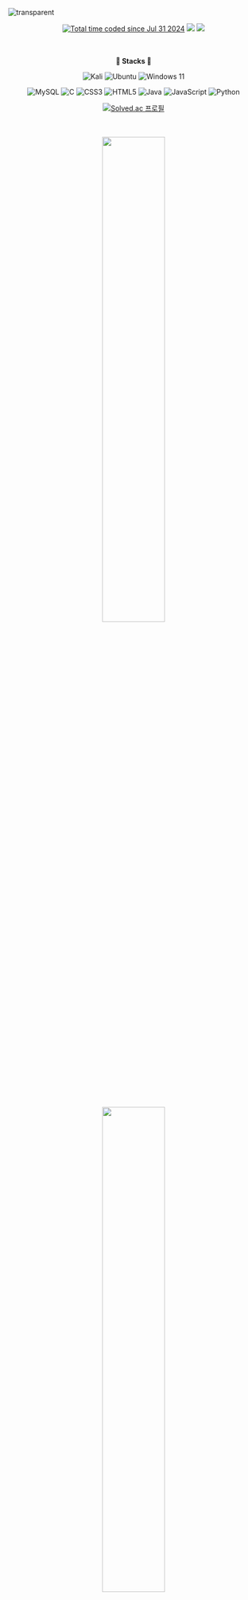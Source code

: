 ![transparent](https://capsule-render.vercel.app/api?type=transparent&height=300&color=gradient&text=WELCOME&desc=SHU's%20github&fontColor=D9E5FF&descAlign=68&descSize=23&descAlignY=63&animation=twinkling&fontSize=75)

<p align="center" display="inline-block">
  <a href="https://wakatime.com/@6b8a97d8-372d-4829-aa0b-c7a3eb29852e"><img src="https://wakatime.com/badge/user/6b8a97d8-372d-4829-aa0b-c7a3eb29852e.svg" alt="Total time coded since Jul 31 2024" /></a>
  <a href="https://hits.seeyoufarm.com"><img src="https://hits.seeyoufarm.com/api/count/incr/badge.svg?url=https%3A%2F%2Fgithub.com%2FSHU-sy&count_bg=%23D9E5FF&title_bg=%23555555&icon=&icon_color=%23E7E7E7&title=hits&edge_flat=false"/></a>
  <a href="https://blog.naver.com/shu_uuu" target="_blank"><img src="https://img.shields.io/badge/BLOG-232F3E?style=flat-square&logo=blogger&logoColor=white"/></a>

  <br>
  <br>
  <br>
</p>

<p align="center">
    <Strong>🍪 Stacks 🍪</Strong><br>
</p>

<div align="center">
  
![Kali](https://img.shields.io/badge/Kali-268BEE?style=for-the-badge&logo=kalilinux&logoColor=white)
![Ubuntu](https://img.shields.io/badge/Ubuntu-E95420?style=for-the-badge&logo=ubuntu&logoColor=white)
![Windows 11](https://img.shields.io/badge/Windows%2011-%230079d5.svg?style=for-the-badge&logo=Windows%2011&logoColor=white)

![MySQL](https://img.shields.io/badge/mysql-4479A1.svg?style=for-the-badge&logo=mysql&logoColor=white)
![C](https://img.shields.io/badge/c-%2300599C.svg?style=for-the-badge&logo=c&logoColor=white)
![CSS3](https://img.shields.io/badge/css3-%231572B6.svg?style=for-the-badge&logo=css3&logoColor=white)
![HTML5](https://img.shields.io/badge/html5-%23E34F26.svg?style=for-the-badge&logo=html5&logoColor=white)
![Java](https://img.shields.io/badge/java-%23ED8B00.svg?style=for-the-badge&logo=openjdk&logoColor=white)
![JavaScript](https://img.shields.io/badge/javascript-%23323330.svg?style=for-the-badge&logo=javascript&logoColor=%23F7DF1E)
![Python](https://img.shields.io/badge/python-3670A0?style=for-the-badge&logo=python&logoColor=ffdd54)

[![Solved.ac
프로필](http://mazassumnida.wtf/api/v2/generate_badge?boj={soo_jx})](https://solved.ac/{soo_jx})

<p align="center" display="inline-block">
  <br>
  <br>
  <img height="50%" width="auto" src ="https://github-readme-stats.vercel.app/api?username=SHU-sy&show_icons=true&count_private=true&theme=transparent&hide_border=true&hide=issues,contribs&bg_color=00000000">
  <a href="https://github.com/anuraghazra/github-readme-stats"><img height="50%" width="auto" src ="https://github-readme-stats.vercel.app/api/wakatime?username=SHUsy&theme=transparent&hide_border=true"/>
  <br>
  <br>
</p>
